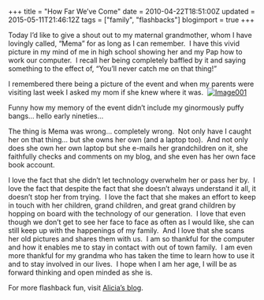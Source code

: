 +++
title = "How Far We’ve Come"
date = 2010-04-22T18:51:00Z
updated = 2015-05-11T21:46:12Z
tags = ["family", "flashbacks"]
blogimport = true 
+++

Today I’d like to give a shout out to my maternal grandmother, whom I have lovingly called, “Mema” for as long as I can remember.&#160; I have this vivid picture in my mind of me in high school showing her and my Pap how to work our computer.&#160; I recall her being completely baffled by it and saying something to the effect of, “You’ll never catch me on that thing!”&#160; 

I remembered there being a picture of the event and when my parents were visiting last week I asked my mom if she knew where it was.&#160; 
 [![Image001](https://latc.s3.amazonaws.com/wp-content/uploads/2010/04/Image001.jpg "Image001")](https://latc.s3.amazonaws.com/wp-content/uploads/2010/04/Image001.jpg)   

Funny how my memory of the event didn’t include my ginormously puffy bangs… hello early nineties…

The thing is Mema was wrong… completely wrong.&#160; Not only have I caught her on that thing… but she owns her own (and a laptop too).&#160; And not only does she own her own laptop but she e-mails her grandchildren on it, she faithfully checks and comments on my blog, and she even has her own face book account.&#160; 

I love the fact that she didn’t let technology overwhelm her or pass her by.&#160; I love the fact that despite the fact that she doesn’t always understand it all, it doesn’t stop her from trying.&#160; I love the fact that she makes an effort to keep in touch with her children, grand children, and great grand children by hopping on board with the technology of our generation.&#160; I love that even though we don’t get to see her face to face as often as I would like, she can still keep up with the happenings of my family.&#160; And I love that she scans her old pictures and shares them with us.&#160; I am so thankful for the computer and how it enables me to stay in contact with out of town family.&#160; I am even more thankful for my grandma who has taken the time to learn how to use it and to stay involved in our lives.&#160; I hope when I am her age, I will be as forward thinking and open minded as she is. 

For more flashback fun, visit [Alicia’s blog](http://minyards7.blogspot.com/).&#160; 
